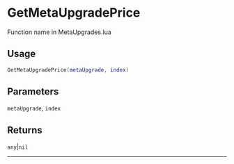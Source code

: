 # GetMetaUpgradePrice
Function name in MetaUpgrades.lua
## Usage
```lua
GetMetaUpgradePrice(metaUpgrade, index)
```
## Parameters
`metaUpgrade`, `index`
## Returns
`any`|`nil`

---